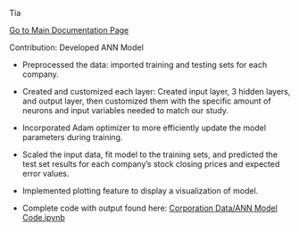 Tia

[Go to Main Documentation Page](../Documentation)

Contribution: Developed ANN Model


* Preprocessed the data: imported training and testing sets for each company.
* Created and customized each layer: Created input layer, 3 hidden layers, and output layer, then customized them with the specific amount of neurons and input variables needed to match our study.
* Incorporated Adam optimizer to more efficiently update the model parameters during training.
* Scaled the input data, fit model to the training sets, and predicted the test set results for each company’s stock closing prices and expected error values.
* Implemented plotting feature to display a visualization of model.

* Complete code with output found here: [Corporation Data/ANN Model Code.ipynb](https://github.com/tia-kun/stock-price-prediction-model/blob/main/Corporation%20Data/.ipynb_checkpoints/ANN%20Model%20Code.ipynb)
